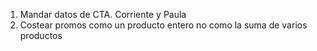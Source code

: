 1. Mandar datos de CTA. Corriente y Paula
2. Costear promos como un producto entero no como la suma de varios productos 